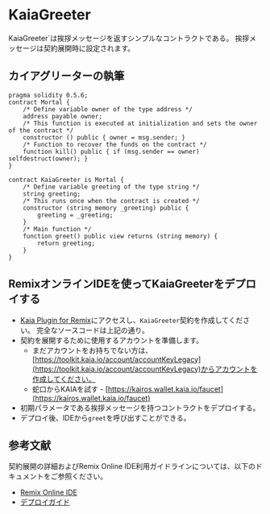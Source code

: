 # KaiaGreeter

KaiaGreeter\`は挨拶メッセージを返すシンプルなコントラクトである。 挨拶メッセージは契約展開時に設定されます。

## カイアグリーターの執筆<a href="#writing-kaiagreeter" id="writing-kaiagreeter"></a>

```
pragma solidity 0.5.6;
contract Mortal {
    /* Define variable owner of the type address */
    address payable owner;
    /* This function is executed at initialization and sets the owner of the contract */
    constructor () public { owner = msg.sender; }
    /* Function to recover the funds on the contract */
    function kill() public { if (msg.sender == owner) selfdestruct(owner); }
}

contract KaiaGreeter is Mortal {
    /* Define variable greeting of the type string */
    string greeting;
    /* This runs once when the contract is created */
    constructor (string memory _greeting) public {
        greeting = _greeting;
    }
    /* Main function */
    function greet() public view returns (string memory) {
        return greeting;
    }
}
```

## RemixオンラインIDEを使ってKaiaGreeterをデプロイする<a href="#deploying-kaiagreeter-using-kaia-ide" id="deploying-kaiagreeter-using-kaia-ide"></a>

- [Kaia Plugin for Remix](https://ide.kaia.io)にアクセスし、`KaiaGreeter`契約を作成してください。 完全なソースコードは上記の通り。
- 契約を展開するために使用するアカウントを準備します。
  - まだアカウントをお持ちでない方は、[https://toolkit.kaia.io/account/accountKeyLegacy](https://toolkit.kaia.io/account/accountKeyLegacy)からアカウントを作成してください。
  - 蛇口からKAIAを試す - [https://kairos.wallet.kaia.io/faucet](https://kairos.wallet.kaia.io/faucet)
- 初期パラメータである挨拶メッセージを持つコントラクトをデプロイする。
- デプロイ後、IDEから`greet`を呼び出すことができる。

## 参考文献<a href="#references" id="references"></a>

契約展開の詳細およびRemix Online IDE利用ガイドラインについては、以下のドキュメントをご参照ください。

- [Remix Online IDE](../../smart-contracts/ide-and-tools/ide-and-tools.md#kaia-ide)
- [デプロイガイド](../deploy/deploy.md)
